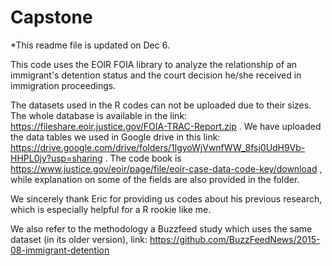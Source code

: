 # Capstone

*This readme file is updated on Dec 6. 

This code uses the EOIR FOIA library to analyze the relationship of an immigrant's detention status and the court decision he/she received in immigration proceedings. 

The datasets used in the R codes can not be uploaded due to their sizes. The whole database is available in the link: https://fileshare.eoir.justice.gov/FOIA-TRAC-Report.zip . We have uploaded the data tables we used in Google drive in this link: https://drive.google.com/drive/folders/1lgyoWjVwnfWW_8fsj0UdH9Vb-HHPL0jy?usp=sharing . The code book is https://www.justice.gov/eoir/page/file/eoir-case-data-code-key/download , while explanation on some of the fields are also provided in the folder. 

We sincerely thank Eric for providing us codes about his previous research, which is especially helpful for a R rookie like me. 

We also refer to the methodology a Buzzfeed study which uses the same dataset (in its older version), link: https://github.com/BuzzFeedNews/2015-08-immigrant-detention 

